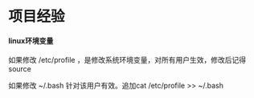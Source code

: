 # 项目经验

#### linux环境变量

如果修改 /etc/profile ，是修改系统环境变量，对所有用户生效，修改后记得source

如果修改 ~/.bash 针对该用户有效。追加cat /etc/profile >> ~/.bash
